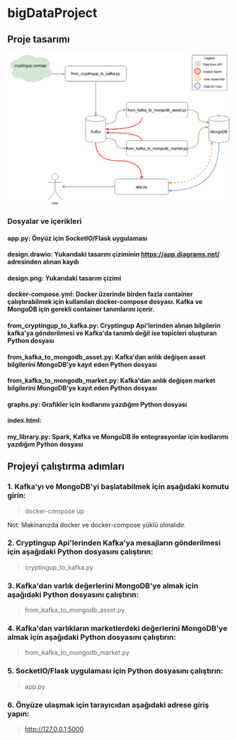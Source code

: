 # bigDataProject

## Proje tasarımı

![alt text](design.png)

### Dosyalar ve içerikleri

#### app.py: Önyüz için SocketIO/Flask uygulaması
#### design.drawio: Yukarıdaki tasarım çiziminin https://app.diagrams.net/ adresinden alınan kaydı 
#### design.png: Yukarıdaki tasarım çizimi 
#### docker-compose.yml: Docker üzerinde birden fazla container çalıştırabilmek için kullanılan docker-compose dosyası. Kafka ve MongoDB için gerekli container tanımlarını içerir.
#### from_cryptingup_to_kafka.py: Cryptingup Api'lerinden alınan bilgilerin kafka'ya gönderilmesi ve Kafka'da tanımlı değil ise topicleri oluşturan Python dosyası 
#### from_kafka_to_mongodb_asset.py: Kafka'dan anlık değişen asset bilgilerini MongoDB'ye kayıt eden Python dosyası
#### from_kafka_to_mongodb_market.py: Kafka'dan anlık değişen market bilgilerini MongoDB'ye kayıt eden Python dosyası
#### graphs.py: Grafikler için kodlarımı yazdığım Python dosyası
#### index.html:
#### my_library.py: Spark, Kafka ve MongoDB ile entegrasyonlar için kodlarımı yazdığım Python dosyası

## Projeyi çalıştırma adımları

### 1. Kafka'yı ve MongoDB'yi başlatabilmek için aşağıdaki komutu girin:  
>docker-compose up

Not: Makinanızda docker ve docker-compose yüklü olmalıdır.

### 2. Cryptingup Api'lerinden Kafka'ya mesajların gönderilmesi için aşağıdaki Python dosyasını çalıştırın:
> cryptingup_to_kafka.py

### 3. Kafka'dan varlık değerlerini MongoDB'ye almak için aşağıdaki Python dosyasını çalıştırın:
> from_kafka_to_mongodb_asset.py

### 4. Kafka'dan varlıkların marketlerdeki değerlerini MongoDB'ye almak için aşağıdaki Python dosyasını çalıştırın:
> from_kafka_to_mongodb_market.py

### 5. SocketIO/Flask uygulaması için Python dosyasını çalıştırın:
> app.py

### 6. Önyüze ulaşmak için tarayıcıdan aşağıdaki adrese giriş yapın:
> http://127.0.0.1:5000
